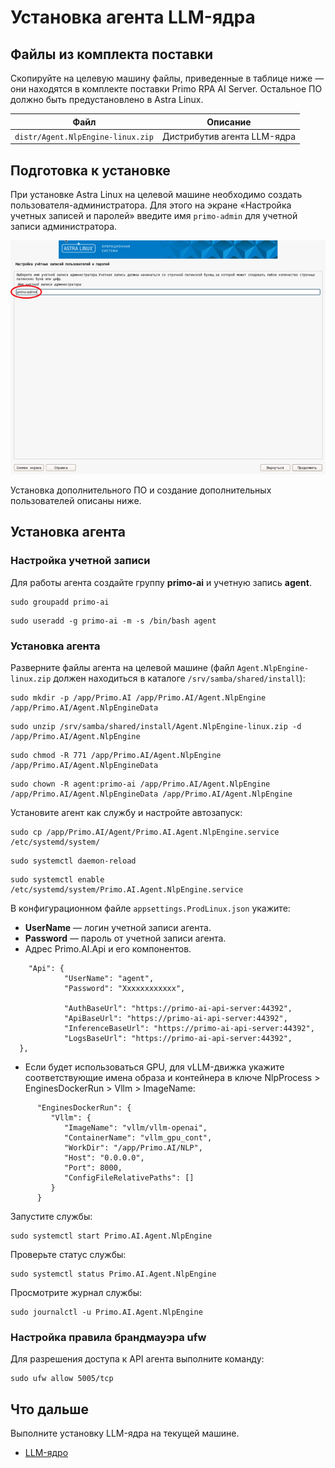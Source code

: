 # Установка агента LLM-ядра

## Файлы из комплекта поставки

Скопируйте на целевую машину файлы, приведенные в таблице ниже — они находятся в комплекте поставки Primo RPA AI Server. Остальное ПО должно быть предустановлено в Astra Linux.

| Файл                               | Описание                     | 
| ---------------------------------- | ---------------------------- |
| `distr/Agent.NlpEngine-linux.zip`  | Дистрибутив агента LLM-ядра  |

## Подготовка к установке

При установке Astra Linux на целевой машине необходимо создать пользователя-администратора. Для этого на экране «Настройка учетных записей и паролей» введите имя `primo-admin` для учетной записи администратора.

![Настройка учетных записей и паролей](<../../../../.gitbook/assets1/primo-ai/install/create-admin-user.png>)

Установка дополнительного ПО и создание дополнительных пользователей описаны ниже.

## Установка агента

### Настройка учетной записи 

Для работы агента создайте группу **primo-ai** и учетную запись **agent**. 
```
sudo groupadd primo-ai
```
```
sudo useradd -g primo-ai -m -s /bin/bash agent
```

### Установка агента

Разверните файлы агента на целевой машине (файл `Agent.NlpEngine-linux.zip` должен находиться в каталоге `/srv/samba/shared/install`): 
```
sudo mkdir -p /app/Primo.AI /app/Primo.AI/Agent.NlpEngine /app/Primo.AI/Agent.NlpEngineData 
```
```
sudo unzip /srv/samba/shared/install/Agent.NlpEngine-linux.zip -d /app/Primo.AI/Agent.NlpEngine
```
```
sudo chmod -R 771 /app/Primo.AI/Agent.NlpEngine /app/Primo.AI/Agent.NlpEngineData
```
```
sudo chown -R agent:primo-ai /app/Primo.AI/Agent.NlpEngine /app/Primo.AI/Agent.NlpEngineData /app/Primo.AI/Agent.NlpEngine
```

Установите агент как службу и настройте автозапуск:
```
sudo cp /app/Primo.AI/Agent/Primo.AI.Agent.NlpEngine.service /etc/systemd/system/
```
```
sudo systemctl daemon-reload
```
```
sudo systemctl enable /etc/systemd/system/Primo.AI.Agent.NlpEngine.service
```

В конфигурационном файле `appsettings.ProdLinux.json` укажите:
* **UserName** — логин учетной записи агента.
* **Password** — пароль от учетной записи агента.
* Адрес Primo.AI.Api и его компонентов.

```
 	"Api": {
    		"UserName": "agent",
    		"Password": "Xxxxxxxxxxxx",

    		"AuthBaseUrl": "https://primo-ai-api-server:44392",
    		"ApiBaseUrl": "https://primo-ai-api-server:44392",
    		"InferenceBaseUrl": "https://primo-ai-api-server:44392",
    		"LogsBaseUrl": "https://primo-ai-api-server:44392",
  },
```

* Если будет использоваться GPU, для vLLM-движка укажите соответствующие имена образа и контейнера в ключе NlpProcess > EnginesDockerRun > Vllm > ImageName: 
```
      "EnginesDockerRun": {
         "Vllm": {
            "ImageName": "vllm/vllm-openai",
            "ContainerName": "vllm_gpu_cont",
            "WorkDir": "/app/Primo.AI/NLP",						  
            "Host": "0.0.0.0",
            "Port": 8000,
            "ConfigFileRelativePaths": []
         }
      }
```

Запустите службы:
```
sudo systemctl start Primo.AI.Agent.NlpEngine
```

Проверьте статус службы:
```
sudo systemctl status Primo.AI.Agent.NlpEngine
```

Просмотрите журнал службы:
```
sudo journalctl -u Primo.AI.Agent.NlpEngine
```

### Настройка правила брандмауэра ufw

Для разрешения доступа к API агента выполните команду:
```
sudo ufw allow 5005/tcp
```


## Что дальше
Выполните установку LLM-ядра на текущей машине.
* [LLM-ядро](https://docs.primo-rpa.ru/primo-rpa/primo-rpa-ai-server/installing/linux/target-machines-nlp/installation-llm-core-agent)
